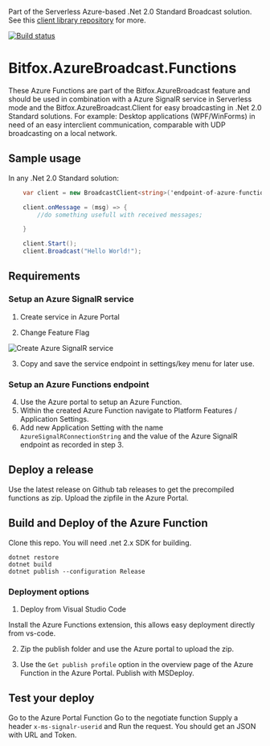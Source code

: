 Part of the Serverless Azure-based .Net 2.0 Standard Broadcast solution.
See this [client library repository](https://github.com/bitfox-git/azurebroadcast-client) for more.

[![Build status](https://dev.azure.com/bitfox/AzureBroadcast.Functions/_apis/build/status/Build%20AzureBroadcast.Functions)](https://dev.azure.com/bitfox/AzureBroadcast.Functions/_build/latest?definitionId=4)

# Bitfox.AzureBroadcast.Functions 

These Azure Functions are part of the Bitfox.AzureBroadcast feature and should be used in combination with a Azure SignalR service in Serverless mode and the Bitfox.AzureBroadcast.Client for easy broadcasting in .Net 2.0 Standard solutions. For example: Desktop applications (WPF/WinForms) in need of an easy interclient communication, comparable with UDP broadcasting on a local network. 

## Sample usage

In any .Net 2.0 Standard solution:

``` csharp
    var client = new BroadcastClient<string>('endpoint-of-azure-functions');

    client.onMessage = (msg) => { 
        //do something usefull with received messages;

    }

    client.Start();
    client.Broadcast("Hello World!");

```` 

## Requirements

### Setup an Azure SignalR service

1. Create service in Azure Portal

2. Change Feature Flag 

![](doc/FeatureFlags.png "Create Azure SignalR service")

3. Copy and save the service endpoint in settings/key menu for later use.

### Setup an Azure Functions endpoint

4. Use the Azure portal to setup an Azure Function.
5. Within the created Azure Function navigate to Platform Features / Application Settings. 
6. Add new Application Setting with the name `AzureSignalRConnectionString` and the value of the Azure SignalR endpoint as recorded in step 3. 


## Deploy a release

Use the latest release on Github tab releases to get the precompiled functions as zip. 
Upload the zipfile in the Azure Portal.


## Build and Deploy of the Azure Function

Clone this repo. You will need .net 2.x SDK for building.

```
dotnet restore
dotnet build
dotnet publish --configuration Release
``` 

### Deployment options

1. Deploy from Visual Studio Code

Install the Azure Functions extension, this allows easy deployment directly from vs-code.

2. Zip the publish folder and use the Azure portal to upload the zip. 

3. Use the `Get publish profile` option in the overview page of the Azure Function in the Azure Portal. Publish with MSDeploy.

## Test your deploy

Go to the Azure Portal Function
Go to the negotiate function 
Supply a header `x-ms-signalr-userid` and Run the request.
You should get an JSON with URL and Token.

